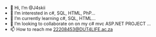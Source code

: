 - 👋 Hi, I’m @J4skii
- 👀 I’m interested in c#, SQL, HTML, PhP...
- 🌱 I’m currently learning c#, SQL, HTML...
- 💞️ I’m looking to collaborate on on my c# mvc ASP.NET PROJECT ...
- 📫 How to reach me 22208453@DUT4LIFE.ac.za

<!---
J4skii/J4skii is a ✨ special ✨ repository because its `README.md` (this file) appears on your GitHub profile.
You can click the Preview link to take a look at your changes.
--->
